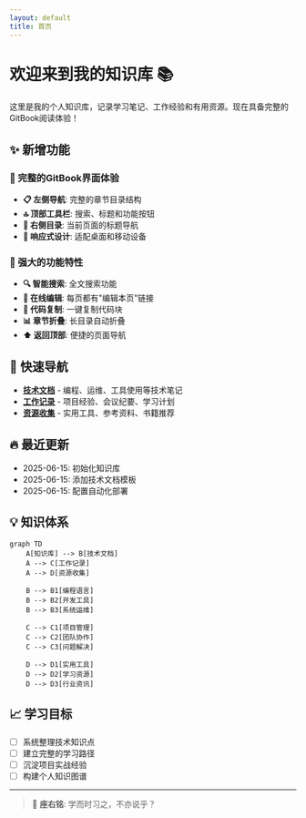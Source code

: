 ```yaml
---
layout: default
title: 首页
---
```


# 欢迎来到我的知识库 📚

这里是我的个人知识库，记录学习笔记、工作经验和有用资源。现在具备完整的GitBook阅读体验！

## ✨ 新增功能

### 🎨 完整的GitBook界面体验
- **📋 左侧导航**: 完整的章节目录结构
- **🔝 顶部工具栏**: 搜索、标题和功能按钮
- **📑 右侧目录**: 当前页面的标题导航
- **📱 响应式设计**: 适配桌面和移动设备

### 🔧 强大的功能特性
- **🔍 智能搜索**: 全文搜索功能
- **📝 在线编辑**: 每页都有"编辑本页"链接
- **💾 代码复制**: 一键复制代码块
- **📊 章节折叠**: 长目录自动折叠
- **⬆️ 返回顶部**: 便捷的页面导航

## 🎯 快速导航

- **[技术文档](docs/tech/)** - 编程、运维、工具使用等技术笔记
- **[工作记录](docs/work/)** - 项目经验、会议纪要、学习计划  
- **[资源收集](docs/resources/)** - 实用工具、参考资料、书籍推荐

## 🔥 最近更新

- 2025-06-15: 初始化知识库
- 2025-06-15: 添加技术文档模板
- 2025-06-15: 配置自动化部署

## 💡 知识体系

```mermaid
graph TD
    A[知识库] --> B[技术文档]
    A --> C[工作记录] 
    A --> D[资源收集]
    
    B --> B1[编程语言]
    B --> B2[开发工具]
    B --> B3[系统运维]
    
    C --> C1[项目管理]
    C --> C2[团队协作]
    C --> C3[问题解决]
    
    D --> D1[实用工具]
    D --> D2[学习资源]
    D --> D3[行业资讯]
```

## 📈 学习目标

- [ ] 系统整理技术知识点
- [ ] 建立完整的学习路径
- [ ] 沉淀项目实战经验
- [ ] 构建个人知识图谱

---

> 💭 **座右铭**: 学而时习之，不亦说乎？
